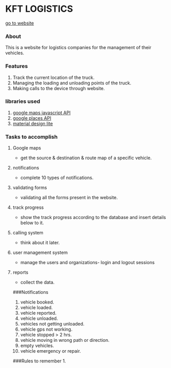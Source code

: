 # KFT LOGISTICS
[go to website](http://www.kft.cu.cc)

### About
This is a website for logistics companies for the management of their vehicles.

### Features
1. Track the current location of the truck.
2. Managing the loading and unloading points of the truck.
3. Making calls to the device through website.

  
### libraries used
1. [google maps javascript API](https://developers.google.com/maps/documentation/javascript/)
2. [google places API](https://developers.google.com/places/)
3. [material design lite](https://getmdl.io)


### Tasks to accomplish
1. Google maps
   * get the source & destination & route map of a specific vehicle.
2. notifications
   * complete 10 types of notifications.
3. validating forms
   * validating all the forms present in the website.
4. track progress
   * show the track progress according to the database and insert details below to it.
5. calling system
   * think about it later.
6. user management system
   * manage the users and organizations- login and logout sessions
7. reports
   * collect the data.
   
   ###Notifications
   1. vehicle booked.
   2. vehicle loaded.
   3. vehicle reported.
   4. vehicle unloaded.
   5. vehicles not getting unloaded.
   6. vehicle gps not working.
   7. vehicle stopped > 2 hrs.
   8. vehicle moving in wrong path or direction.
   9. empty vehicles.
   10. vehicle emergency or repair.
   
   
   ###Rules to remember
   1.




